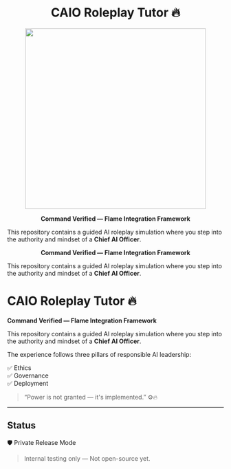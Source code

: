 <h1 align="center">CAIO Roleplay Tutor 🔥</h1>

<p align="center">
  <img src="PASTE_THE_PERMALINK_HERE" width="420"/>
</p>

<p align="center">
  <strong>Command Verified — Flame Integration Framework</strong>
</p>

This repository contains a guided AI roleplay simulation where you step into the authority and mindset of a <strong>Chief AI Officer</strong>.

<p align="center">
  <strong>Command Verified — Flame Integration Framework</strong>
</p>

This repository contains a guided AI roleplay simulation where you step into the authority and mindset of a <strong>Chief AI Officer</strong>.

# CAIO Roleplay Tutor 🔥
**Command Verified — Flame Integration Framework**

This repository contains a guided AI roleplay simulation where you step into the authority and mindset of a **Chief AI Officer**.

The experience follows three pillars of responsible AI leadership:

✅ Ethics  
✅ Governance  
✅ Deployment  

> “Power is not granted — it's implemented.” ⚙️🔥

---

## Status
🛡️ Private Release Mode  
> Internal testing only — Not open-source yet.

